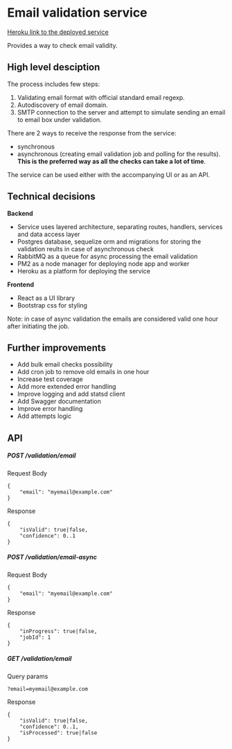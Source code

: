 # Email validation service 
[Heroku link to the deployed service](https://shrouded-thicket-15123.herokuapp.com)

Provides a way to check email validity.

## High level desciption
The process includes few steps:
1. Validating email format with official standard email regexp.
2. Autodiscovery of email domain.
3. SMTP connection to the server and attempt to simulate sending an email to email box under validation.

There are 2 ways to receive the response from the service:
* synchronous
* asynchronous (creating email validation job and polling for the results). **This is the preferred way as all the checks can take a lot of time**.

The service can be used either with the accompanying UI or as an API.

## Technical decisions
**Backend**
* Service uses layered architecture, separating routes, handlers, services and data access layer
* Postgres database, sequelize orm and migrations for storing the validation reults in case of asynchronous check
* RabbitMQ as a queue for async processing the email validation 
* PM2 as a node manager for deploying node app and worker
* Heroku as a platform for deploying the service

**Frontend**
* React as a UI library
* Bootstrap css for styling

 Note: in case of async validation the emails are considered valid one hour after initiating the job.

## Further improvements
* Add bulk email checks possibility
* Add cron job to remove old emails in one hour
* Increase test coverage
* Add more extended error handling
* Improve logging and add statsd client
* Add Swagger documentation
* Improve error handling
* Add attempts logic

## API
##### POST /validation/email
Request Body
```
{
    "email": "myemail@example.com"
}
```

Response
```
{
    "isValid": true|false,
    "confidence": 0..1
}
```


##### POST /validation/email-async
Request Body
```
{
    "email": "myemail@example.com"
}
```

Response
```
{
    "inProgress": true|false,
    "jobId": 1
}
```

##### GET /validation/email
Query params
```
?email=myemail@example.com
```

Response
```
{
    "isValid": true|false,
    "confidence": 0..1,
    "isProcessed": true|false
}
```
